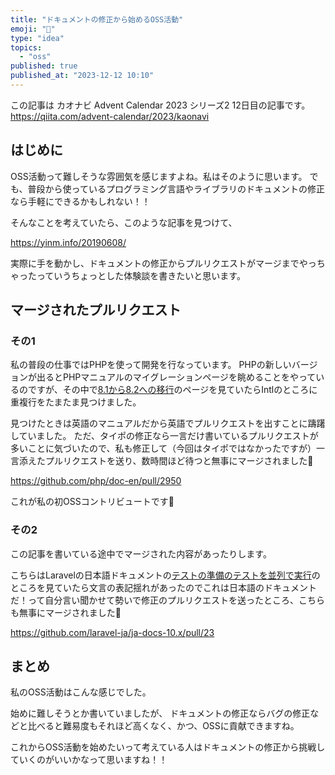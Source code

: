 ```yaml
---
title: "ドキュメントの修正から始めるOSS活動"
emoji: "🙆"
type: "idea"
topics:
  - "oss"
published: true
published_at: "2023-12-12 10:10"
---
```


この記事は カオナビ Advent Calendar 2023 シリーズ2 12日目の記事です。
https://qiita.com/advent-calendar/2023/kaonavi

## はじめに

OSS活動って難しそうな雰囲気を感じますよね。私はそのように思います。
でも、普段から使っているプログラミング言語やライブラリのドキュメントの修正なら手軽にできるかもしれない！！

そんなことを考えていたら、このような記事を見つけて、

https://yinm.info/20190608/

実際に手を動かし、ドキュメントの修正からプルリクエストがマージまでやっちゃったっていうちょっとした体験談を書きたいと思います。

## マージされたプルリクエスト

### その1

私の普段の仕事ではPHPを使って開発を行なっています。
PHPの新しいバージョンが出るとPHPマニュアルのマイグレーションページを眺めることをやっているのですが、その中で[8.1から8.2への移行](https://www.php.net/manual/en/migration82.other-changes.php)のページを見ていたらIntlのところに重複行をたまたま見つけました。

見つけたときは英語のマニュアルだから英語でプルリクエストを出すことに躊躇していました。
ただ、タイポの修正なら一言だけ書いているプルリクエストが多いことに気づいたので、私も修正して（今回はタイポではなかったですが）一言添えたプルリクエストを送り、数時間ほど待つと無事にマージされました🎉

https://github.com/php/doc-en/pull/2950

これが私の初OSSコントリビュートです🎉

### その2

この記事を書いている途中でマージされた内容があったりします。

こちらはLaravelの日本語ドキュメントの[テストの準備のテストを並列で実行](https://readouble.com/laravel/10.x/ja/testing.html#running-tests-in-parallel)のところを見ていたら文言の表記揺れがあったのでこれは日本語のドキュメントだ！って自分言い聞かせて勢いで修正のプルリクエストを送ったところ、こちらも無事にマージされました🎉

https://github.com/laravel-ja/ja-docs-10.x/pull/23

## まとめ

私のOSS活動はこんな感じでした。

始めに難しそうとか書いていましたが、
ドキュメントの修正ならバグの修正などと比べると難易度もそれほど高くなく、かつ、OSSに貢献できますね。

これからOSS活動を始めたいって考えている人はドキュメントの修正から挑戦していくのがいいかなって思いますね！！
